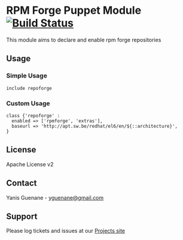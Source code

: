 # RPM Forge Puppet Module [![Build Status](https://travis-ci.org/Spredzy/puppet-repoforge.png)](https://travis-ci.org/Spredzy/puppet-repoforge)

This module aims to declare and enable rpm forge repositories

## Usage

### Simple Usage

    include repoforge

### Custom Usage

    class {'repoforge' :
      enabled => ['rpmforge', 'extras'],
      baseurl => 'http://apt.sw.be/redhat/el6/en/${::architecture}',
    }

## License

Apache License v2


## Contact

Yanis Guenane - yguenane@gmail.com


## Support

Please log tickets and issues at our [Projects site](https://github.com/Spredzy/puppet-repoforge)

